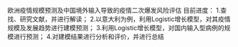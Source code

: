 欧洲疫情规模预测及中国境外输入导致的疫情二次爆发风险评估
目前进度：
1.查找、研究文献，并进行解读；
2.以意大利为例，利用Logistic增长模型，对其疫情规模及发展趋势进行建模预测；
3.利用Logistic增长模型，对国内输入型病例的规模进行预测；
4.对建模结果进行分析和评价，并进行总结
